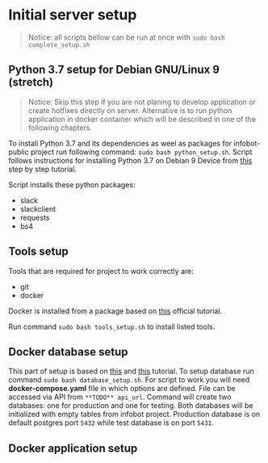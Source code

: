 # Initial server setup

> Notice: all scripts bellow can be run at once with `sudo bash complete_setup.sh`

## Python 3.7 setup for Debian GNU/Linux 9 (stretch)

> Notice: Skip this step if you are not planing to develop application or create hotfixes
> directly on server. Alternative is to run python application in docker container which
> will be described in one of the following chapters.

To install Python 3.7 and its dependencies as weel as packages for infobot-public
project run following command:
`sudo bash python_setup.sh`. Script follows instructions for installing Python
3.7 on Debian 9 Device from [this](https://linuxize.com/post/how-to-install-python-3-7-on-debian-9/)
step by step tutorial.

Script installs these python packages:

* slack
* slackclient
* requests
* bs4

## Tools setup

Tools that are required for project to work correctly are:

* git
* docker

Docker is installed from a package based on [this](https://docs.docker.com/engine/install/debian/)
official tutorial.

Run command `sudo bash tools_setup.sh` to install listed tools.

## Docker database setup

This part of setup is based on [this](https://phoenixnap.com/kb/deploy-postgresql-on-docker)
and [this](https://www.digitalocean.com/community/tutorials/how-to-install-docker-compose-on-debian-9) tutorial. 
To setup database run command `sudo bash database_setup.sh`. For script to work you will need **docker-compose.yaml** 
file in which options are defined. File can be accessed via API from `**TODO** api_url`.
Command will create two databases: one for production and one for testing. Both databases will be initialized with empty
tables from infobot project. Production database is on default postgres port `5432` while test database is on port
`5431`.

## Docker application setup
